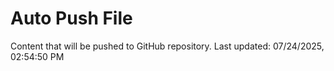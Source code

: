 # Auto Push File

Content that will be pushed to GitHub repository.
Last updated: 07/24/2025, 02:54:50 PM